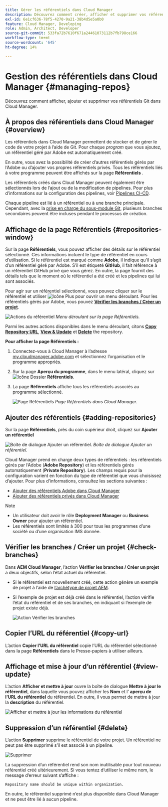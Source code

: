 ```yaml
---
title: Gérer les référentiels dans Cloud Manager
description: Découvrez comment créer, afficher et supprimer vos référentiels GIT dans Cloud Manager.
exl-id: 6e1cf636-78f5-4270-9a21-38b4d5e5a0b0
feature: Cloud Manager, Developing
role: Admin, Architect, Developer
source-git-commit: 533fa72b7610f671a24461073112b7fb798ce166
workflow-type: tm+mt
source-wordcount: '645'
ht-degree: 14%

---
```



# Gestion des référentiels dans Cloud Manager {#managing-repos}

Découvrez comment afficher, ajouter et supprimer vos référentiels Git dans Cloud Manager.

## À propos des référentiels dans Cloud Manager {#overview}

Les référentiels dans Cloud Manager permettent de stocker et de gérer le code de votre projet à l’aide de Git. Pour chaque *program* que vous ajoutez, un référentiel géré par Adobe est automatiquement créé.

En outre, vous avez la possibilité de créer d’autres référentiels gérés par l’Adobe ou d’ajouter vos propres référentiels privés. Tous les référentiels liés à votre programme peuvent être affichés sur la page **Référentiels** .

Les référentiels créés dans Cloud Manager peuvent également être sélectionnés lors de l’ajout ou de la modification de pipelines. Pour plus d’informations sur la configuration des pipelines, voir [Pipelines CI-CD](/help/implementing/cloud-manager/configuring-pipelines/introduction-ci-cd-pipelines.md).

Chaque pipeline est lié à un référentiel ou à une branche principale. Cependant, avec la [prise en charge du sous-module Git](git-submodules.md), plusieurs branches secondaires peuvent être incluses pendant le processus de création.

## Affichage de la page Référentiels {#repositories-window}

Sur la page **Référentiels**, vous pouvez afficher des détails sur le référentiel sélectionné. Ces informations incluent le type de référentiel en cours d’utilisation. Si le référentiel est marqué comme **Adobe**, il indique qu’il s’agit d’un référentiel géré par Adobe. S’il est étiqueté **GitHub**, il fait référence à un référentiel GitHub privé que vous gérez. En outre, la page fournit des détails tels que le moment où le référentiel a été créé et les pipelines qui lui sont associés.

Pour agir sur un référentiel sélectionné, vous pouvez cliquer sur le référentiel et utiliser ![Icône Plus](https://spectrum.adobe.com/static/icons/workflow_18/Smock_More_18_N.svg) pour ouvrir un menu déroulant. Pour les référentiels gérés par Adobe, vous pouvez **[Vérifier les branches / Créer un projet](#check-branches)**.

![Actions du référentiel](assets/repository-actions.png)
*Menu déroulant sur la page Référentiels.*

Parmi les autres actions disponibles dans le menu déroulant, citons **[Copy Repository URL](#copy-url)**, **[View &amp; Update](#view-update)** et **[Delete](#delete)** the repository.

**Pour afficher la page Référentiels :**

1. Connectez-vous à Cloud Manager à l’adresse [my.cloudmanager.adobe.com](https://my.cloudmanager.adobe.com/) et sélectionnez l’organisation et le programme appropriés.

1. Sur la page **Aperçu du programme**, dans le menu latéral, cliquez sur ![Icône Dossier](https://spectrum.adobe.com/static/icons/workflow_18/Smock_Folder_18_N.svg) **Référentiels**.

1. La page **Référentiels** affiche tous les référentiels associés au programme sélectionné.

   ![Page Référentiels](assets/repositories.png)
   *Page Référentiels dans Cloud Manager.*

## Ajouter des référentiels {#adding-repositories}

Sur la page **Référentiels**, près du coin supérieur droit, cliquez sur **Ajouter un référentiel**

![Boîte de dialogue Ajouter un référentiel.](assets/repository-add.png)
*Boîte de dialogue Ajouter un référentiel.*

Cloud Manager prend en charge deux types de référentiels : les référentiels gérés par l’Adobe (**Adobe Repository**) et les référentiels gérés automatiquement (**Private Repository**). Les champs requis pour la configuration varient en fonction du type de référentiel que vous choisissez d’ajouter. Pour plus d’informations, consultez les sections suivantes :

* [Ajouter des référentiels Adobe dans Cloud Manager](adobe-repositories.md)
* [Ajouter des référentiels privés dans Cloud Manager](private-repositories.md)

>[!NOTE]
>
>* Un utilisateur doit avoir le rôle **Deployment Manager** ou **Business Owner** pour ajouter un référentiel.
>* Les référentiels sont limités à 300 pour tous les programmes d’une société ou d’une organisation IMS donnée.


## Vérifier les branches / Créer un projet {#check-branches}

Dans **AEM Cloud Manager**, l’action **Vérifier les branches / Créer un projet** a deux objectifs, selon l’état actuel du référentiel.

* Si le référentiel est nouvellement créé, cette action génère un exemple de projet à l’aide de [l’archétype de projet AEM](https://experienceleague.adobe.com/fr/docs/experience-manager-core-components/using/developing/archetype/overview).
* Si l’exemple de projet est déjà créé dans le référentiel, l’action vérifie l’état du référentiel et de ses branches, en indiquant si l’exemple de projet existe déjà.

  ![Action Vérifier les branches](assets/check-branches.png)

## Copier l’URL du référentiel {#copy-url}

L’action **Copier l’URL du référentiel** copie l’URL du référentiel sélectionné dans la page **Référentiels** dans le Presse-papiers à utiliser ailleurs.

## Affichage et mise à jour d’un référentiel {#view-update}

L’action **Afficher et mettre à jour** ouvre la boîte de dialogue **Mettre à jour le référentiel**, dans laquelle vous pouvez afficher les **Nom** et l’ **aperçu de l’URL du référentiel** du référentiel. En outre, il vous permet de mettre à jour la **description** du référentiel.

![Afficher et mettre à jour les informations du référentiel](assets/repository-view-update.png)

## Suppression d’un référentiel {#delete}

L’action **Supprimer** supprime le référentiel de votre projet. Un référentiel ne peut pas être supprimé s’il est associé à un pipeline.

![Supprimer](assets/repository-delete.png)

La suppression d’un référentiel rend son nom inutilisable pour tout nouveau référentiel créé ultérieurement. Si vous tentez d’utiliser le même nom, le message d’erreur suivant s’affiche :

`Repository name should be unique within organization.`

En outre, le référentiel supprimé n’est plus disponible dans Cloud Manager et ne peut être lié à aucun pipeline.

